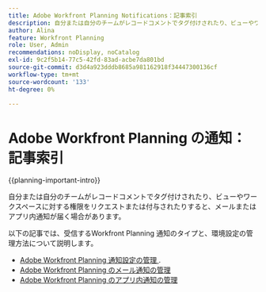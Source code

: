 ```yaml
---
title: Adobe Workfront Planning Notifications：記事索引
description: 自分または自分のチームがレコードコメントでタグ付けされたり、ビューやワークスペースに対する権限をリクエストまたは付与されたりすると、メールまたはアプリ内通知が届く場合があります。 次の記事では、受信するWorkfront Planning 通知のタイプと、通知の環境設定の管理方法について説明します。
author: Alina
feature: Workfront Planning
role: User, Admin
recommendations: noDisplay, noCatalog
exl-id: 9c2f5b14-77c5-42fd-83ad-acbe7da801bd
source-git-commit: d3d4a923dddb8685a981162918f34447300136cf
workflow-type: tm+mt
source-wordcount: '133'
ht-degree: 0%

---
```



# Adobe Workfront Planning の通知：記事索引

<!--add this to major TOC and Planning article index-->

{{planning-important-intro}}

自分または自分のチームがレコードコメントでタグ付けされたり、ビューやワークスペースに対する権限をリクエストまたは付与されたりすると、メールまたはアプリ内通知が届く場合があります。

以下の記事では、受信するWorkfront Planning 通知のタイプと、環境設定の管理方法について説明します。

* [Adobe Workfront Planning 通知設定の管理 ](/help/quicksilver/planning/notifications/manage-notification-preferences.md).
* [Adobe Workfront Planning のメール通知の管理](/help/quicksilver/planning/notifications/manage-planning-email-notifications.md)
* [Adobe Workfront Planning のアプリ内通知の管理](/help/quicksilver/planning/notifications/manage-planning-in-app-notifications.md)
